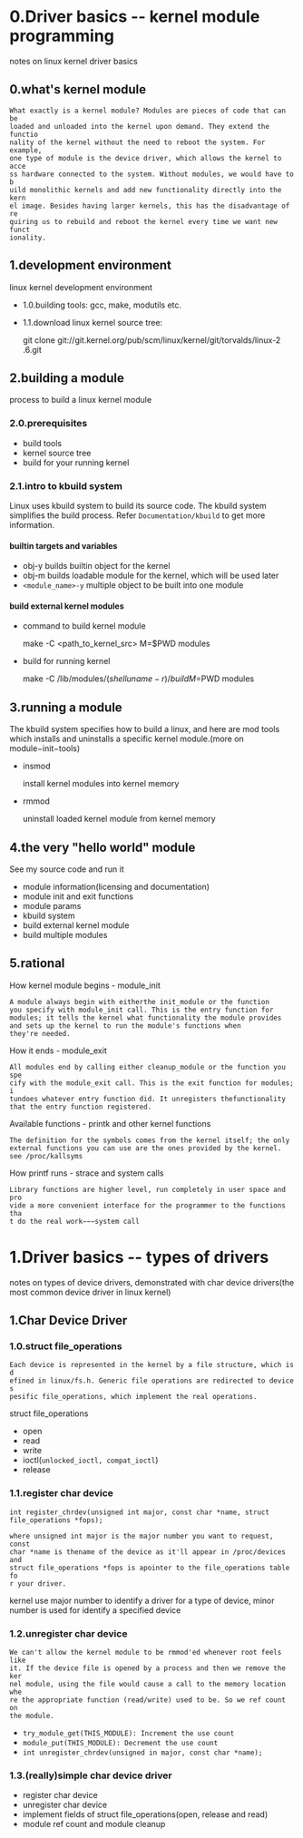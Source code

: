 # 0.Driver basics -- kernel module programming #

notes on linux kernel driver basics

## 0.what's kernel module ##

	What exactly is a kernel module? Modules are pieces of code that can be
	loaded and unloaded into the kernel upon demand. They extend the functio
	nality of the kernel without the need to reboot the system. For example,
	one type of module is the device driver, which allows the kernel to acce
	ss hardware connected to the system. Without modules, we would have to b
	uild monolithic kernels and add new functionality directly into the kern
	el image. Besides having larger kernels, this has the disadvantage of re
	quiring us to rebuild and reboot the kernel every time we want new funct
	ionality.

## 1.development environment ##

linux kernel development environment

- 1.0.building tools: gcc, make, modutils etc.

- 1.1.download linux kernel source tree:

	git clone git://git.kernel.org/pub/scm/linux/kernel/git/torvalds/linux-2
	.6.git

## 2.building a module ##

process to build a linux kernel module

### 2.0.prerequisites ###

- build tools
- kernel source tree
- build for your running kernel

### 2.1.intro to kbuild system ###

Linux uses kbuild system to build its source code. The kbuild system simplifies the build process. Refer `Documentation/kbuild` to get more information.

#### builtin targets and variables ####

- obj-y builds builtin object for the kernel
- obj-m builds loadable module for the kernel, which will be used later
- `<module_name>-y` multiple object to be built into one module

#### build external kernel modules ####

- command to build kernel module

	make -C <path_to_kernel_src> M=$PWD modules

- build for running kernel

	make -C /lib/modules/$(shell uname -r)/build M=$PWD modules

## 3.running a module ##

The kbuild system specifies how to build a linux, and here are mod tools which installs and uninstalls a specific kernel module.(more on module−init−tools)

- insmod

	install kernel modules into kernel memory

- rmmod

	uninstall loaded kernel module from kernel memory

## 4.the very "hello world" module ##

See my source code and run it

- module information(licensing and documentation)
- module init and exit functions
- module params
- kbuild system
- build external kernel module
- build multiple modules

## 5.rational ##

How kernel module begins - module_init

	A module always begin with eitherthe init_module or the function
	you specify with module_init call. This is the entry function for
	modules; it tells the kernel what functionality the module provides
	and sets up the kernel to run the module's functions when
	they're needed.

How it ends - module_exit

	All modules end by calling either cleanup_module or the function you spe
	cify with the module_exit call. This is the exit function for modules; i
	tundoes whatever entry function did. It unregisters thefunctionality
	that the entry function registered.

Available functions - printk and other kernel functions

	The definition for the symbols comes from the kernel itself; the only
	external functions you can use are the ones provided by the kernel.
	see /proc/kallsyms

How printf runs - strace and system calls

	Library functions are higher level, run completely in user space and pro
	vide a more convenient interface for the programmer to the functions tha
	t do the real work−−−system call


# 1.Driver basics -- types of drivers #

notes on types of device drivers, demonstrated with char device drivers(the most common device driver in linux kernel)

## 1.Char Device Driver ##

### 1.0.struct file_operations ###

	Each device is represented in the kernel by a file structure, which is d
	efined in linux/fs.h. Generic file operations are redirected to device s
	pesific file_operations, which implement the real operations.

struct file_operations
- open
- read
- write
- ioctl(`unlocked_ioctl, compat_ioctl`)
- release

### 1.1.register char device ###

`int register_chrdev(unsigned int major, const char *name, struct file_operations *fops);`

	where unsigned int major is the major number you want to request, const
	char *name is thename of the device as it'll appear in /proc/devices and
	struct file_operations *fops is apointer to the file_operations table fo
	r your driver.

kernel use major number to identify a driver for a type of device, minor number is used for identify a specified device

### 1.2.unregister char device ###

	We can't allow the kernel module to be rmmod'ed whenever root feels like
	it. If the device file is opened by a process and then we remove the ker
	nel module, using the file would cause a call to the memory location whe
	re the appropriate function (read/write) used to be. So we ref count on
	the module.

- `try_module_get(THIS_MODULE): Increment the use count`
- `module_put(THIS_MODULE): Decrement the use count`
- `int unregister_chrdev(unsigned in major, const char *name);`

### 1.3.(really)simple char device driver ###

- register char device
- unregister char device
- implement fields of struct file_operations(open, release and read)
- module ref count and module cleanup
